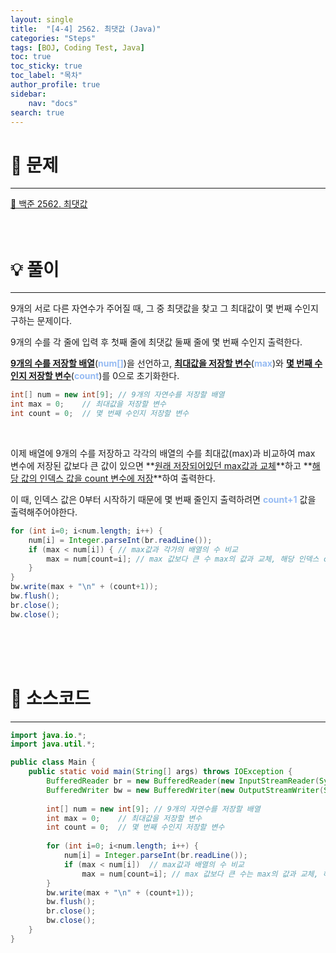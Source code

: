 ```yaml
---
layout: single
title:  "[4-4] 2562. 최댓값 (Java)"
categories: "Steps" 
tags: [BOJ, Coding Test, Java]
toc: true
toc_sticky: true
toc_label: "목차"
author_profile: true
sidebar:
    nav: "docs"
search: true
---
```


# 🔎 문제
<hr/>

[🔗 백준 2562. 최댓값](https://www.acmicpc.net/problem/2562)
<br/><br/><br/>

# 💡 풀이
<hr/>

9개의 서로 다른 자연수가 주어질 때, 그 중 최댓값을 찾고 그 최대값이 몇 번째 수인지 구하는 문제이다.

9개의 수를 각 줄에 입력 후 첫째 줄에 최댓값 둘째 줄에 몇 번째 수인지 출력한다.

**<u>9개의 수를 저장할 배열</u>**(**<span style='color: #96BBF3'>num[]</span>**)을 선언하고, **<u>최대값을 저장할 변수</u>**(**<span style='color: #96BBF3'>max</span>**)와 **<u>몇 번째 수인지 저장할 변수</u>**(**<span style='color: #96BBF3'>count</span>**)를 0으로 초기화한다.

```java
int[] num = new int[9]; // 9개의 자연수를 저장할 배열
int max = 0;    // 최대값을 저장할 변수
int count = 0;  // 몇 번째 수인지 저장할 변수
```

<br>

이제 배열에 9개의 수를 저장하고 각각의 배열의 수를 최대값(max)과 비교하여 max 변수에 저장된 값보다 큰 값이 있으면 **<u>원래 저장되어있던 max값과 교체</u>**하고 **<u>해당 값의 인덱스 값을 count 변수에 저장</u>**하여 출력한다.

이 때, 인덱스 값은 0부터 시작하기 때문에 몇 번째 줄인지 출력하려면 **<span style='color: #96BBF3'>count+1</span>** 값을 출력해주어야한다.

```java
for (int i=0; i<num.length; i++) {
    num[i] = Integer.parseInt(br.readLine());
    if (max < num[i]) { // max값과 각가의 배열의 수 비교
        max = num[count=i]; // max 값보다 큰 수 max의 값과 교체, 해당 인덱스 count 변수에 저장
    }
}
bw.write(max + "\n" + (count+1));
bw.flush();
br.close();
bw.close();
```
<br/><br/><br/>

# 📃 소스코드
<hr/>

```java
import java.io.*;
import java.util.*;

public class Main {
    public static void main(String[] args) throws IOException {
    	BufferedReader br = new BufferedReader(new InputStreamReader(System.in));
    	BufferedWriter bw = new BufferedWriter(new OutputStreamWriter(System.out));
    	
    	int[] num = new int[9]; // 9개의 자연수를 저장할 배열
        int max = 0;    // 최대값을 저장할 변수
        int count = 0;  // 몇 번째 수인지 저장할 변수
    	
    	for (int i=0; i<num.length; i++) {
            num[i] = Integer.parseInt(br.readLine());
            if (max < num[i])  // max값과 배열의 수 비교
                max = num[count=i]; // max 값보다 큰 수는 max의 값과 교체, 해당 인덱스 count 변수에 저장
        }
    	bw.write(max + "\n" + (count+1));
    	bw.flush();
    	br.close();
    	bw.close();
    }    	
}
```
